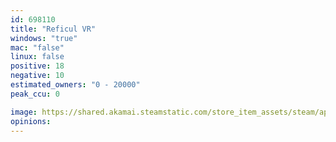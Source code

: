 ```yaml
---
id: 698110
title: "Reficul VR"
windows: "true"
mac: "false"
linux: false
positive: 18
negative: 10
estimated_owners: "0 - 20000"
peak_ccu: 0

image: https://shared.akamai.steamstatic.com/store_item_assets/steam/apps/698110/header.jpg?t=1702402452
opinions:
---
```

